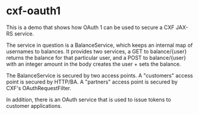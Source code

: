 cxf-oauth1
===========

This is a demo that shows how OAuth 1 can be used to secure a CXF JAX-RS
service.

The service in question is a BalanceService, which keeps an internal map of 
usernames to balances. It provides two services, a GET to balance/{user} returns
the balance for that particular user, and a POST to balance/{user} with an
integer amount in the body creates the user + sets the balance.

The BalanceService is secured by two access points. A "customers" access point
is secured by HTTP/BA. A "partners" access point is secured by CXF's
OAuthRequestFilter.

In addition, there is an OAuth service that is used to issue tokens to customer
applications.
